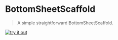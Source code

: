 # BottomSheetScaffold

> A simple straightforward BottomSheetScaffold.

<a href="https://ibb.co/S6ftMzm"><img src="https://ibb.co/S6ftMzm" alt="try it out" /></a>

